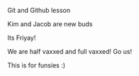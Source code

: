 Git and Github lesson

Kim and Jacob are new buds

Its Friyay!

We are half vaxxed and full vaxxed! Go us!

This is for funsies :)
